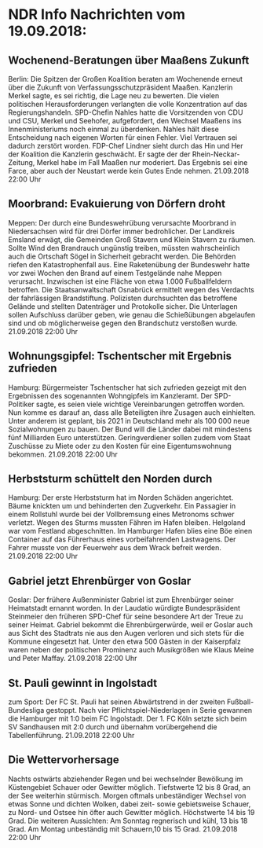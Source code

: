 # NDR Info Nachrichten vom 19.09.2018:


## Wochenend-Beratungen über Maaßens Zukunft
Berlin: Die Spitzen der Großen Koalition beraten am Wochenende erneut über die Zukunft von Verfassungsschutzpräsident Maaßen. Kanzlerin Merkel sagte, es sei richtig, die Lage neu zu bewerten. Die vielen politischen Herausforderungen verlangten die volle Konzentration auf das Regierungshandeln. SPD-Chefin Nahles hatte die Vorsitzenden von CDU und CSU, Merkel und Seehofer, aufgefordert, den Wechsel Maaßens ins Innenministeriums noch einmal zu überdenken. Nahles hält diese Entscheidung nach eigenen Worten für einen Fehler. Viel Vertrauen sei dadurch zerstört worden. FDP-Chef Lindner sieht durch das Hin und Her der Koalition die Kanzlerin geschwächt. Er sagte der der Rhein-Neckar-Zeitung, Merkel habe im Fall Maaßen nur moderiert. Das Ergebnis sei eine Farce, aber auch der Neustart werde kein Gutes Ende nehmen. 21.09.2018 22:00 Uhr 

## Moorbrand: Evakuierung von Dörfern droht
Meppen: Der durch eine Bundeswehrübung verursachte Moorbrand in Niedersachsen wird für drei Dörfer immer bedrohlicher. Der Landkreis Emsland erwägt, die Gemeinden Groß Stavern und Klein Stavern zu räumen. Sollte Wind den Brandrauch ungünstig treiben, müssten wahrscheinlich auch die Ortschaft Sögel in Sicherheit gebracht werden. Die Behörden riefen den Katastrophenfall aus. Eine Raketenübung der Bundeswehr hatte vor zwei Wochen den Brand auf einem Testgelände nahe Meppen verursacht. Inzwischen ist eine Fläche von etwa 1.000 Fußballfeldern betroffen. Die Staatsanwaltschaft Osnabrück ermittelt wegen des Verdachts der fahrlässigen Brandstiftung. Polizisten durchsuchten das betroffene Gelände und stellten Datenträger und Protokolle sicher. Die Unterlagen sollen Aufschluss darüber geben, wie genau die Schießübungen abgelaufen sind und ob möglicherweise gegen den Brandschutz verstoßen wurde. 21.09.2018 22:00 Uhr 

## Wohnungsgipfel: Tschentscher mit Ergebnis zufrieden
Hamburg: Bürgermeister Tschentscher hat sich zufrieden gezeigt mit den Ergebnissen des sogenannten Wohngipfels im Kanzleramt. Der SPD-Politiker sagte, es seien viele wichtige Vereinbarungen getroffen worden. Nun komme es darauf an, dass alle Beteiligten ihre Zusagen auch einhielten. Unter anderem ist geplant, bis 2021 in Deutschland mehr als 100 000 neue Sozialwohnungen zu bauen. Der Bund will die Länder dabei mit mindestens fünf Milliarden Euro unterstützen. Geringverdiener sollen zudem vom Staat Zuschüsse zu Miete oder zu den Kosten für eine Eigentumswohnung bekommen. 21.09.2018 22:00 Uhr 

## Herbststurm schüttelt den Norden durch
Hamburg: Der erste Herbststurm hat im Norden Schäden angerichtet. Bäume knickten um und behinderten den Zugverkehr. Ein Passagier in einem Rollstuhl wurde bei der Vollbremsung eines Metronoms schwer verletzt. Wegen des Sturms mussten Fähren im Hafen bleiben. Helgoland war vom Festland abgeschnitten. Im Hamburger Hafen blies eine Böe einen Container auf das Führerhaus eines vorbeifahrenden Lastwagens. Der Fahrer musste von der Feuerwehr aus dem Wrack befreit werden. 21.09.2018 22:00 Uhr 

## Gabriel jetzt Ehrenbürger von Goslar
Goslar: Der frühere Außenminister Gabriel ist zum Ehrenbürger seiner Heimatstadt ernannt worden. In der Laudatio würdigte Bundespräsident Steinmeier den früheren SPD-Chef für seine besondere Art der Treue zu seiner Heimat. Gabriel bekommt die Ehrenbürgerwürde, weil er Goslar auch aus Sicht des Stadtrats nie aus den Augen verloren und sich stets für die Kommune eingesetzt hat. Unter den etwa 500 Gästen in der Kaiserpfalz waren neben der politischen Prominenz auch Musikgrößen wie Klaus Meine und Peter Maffay. 21.09.2018 22:00 Uhr 

## St. Pauli gewinnt in Ingolstadt
zum Sport: Der FC St. Pauli hat seinen Abwärtstrend in der zweiten Fußball-Bundesliga gestoppt. Nach vier Pflichtspiel-Niederlagen in Serie gewannen die Hamburger mit 1:0 beim FC Ingolstadt. Der 1. FC Köln setzte sich beim SV Sandhausen mit 2:0 durch und übernahm vorübergehend die Tabellenführung. 21.09.2018 22:00 Uhr 

## Die Wettervorhersage
Nachts ostwärts abziehender Regen und bei wechselnder Bewölkung im Küstengebiet Schauer oder Gewitter möglich. Tiefstwerte 12 bis 8 Grad, an der See weiterhin stürmisch. Morgen oftmals unbeständiger Wechsel von etwas Sonne und dichten Wolken, dabei zeit- sowie gebietsweise Schauer, zu Nord- und Ostsee hin öfter auch Gewitter möglich. Höchstwerte 14 bis 19 Grad. Die weiteren Aussichten: Am Sonntag regnerisch und kühl, 13 bis 18 Grad. Am Montag unbeständig mit Schauern,10 bis 15 Grad. 21.09.2018 22:00 Uhr 
